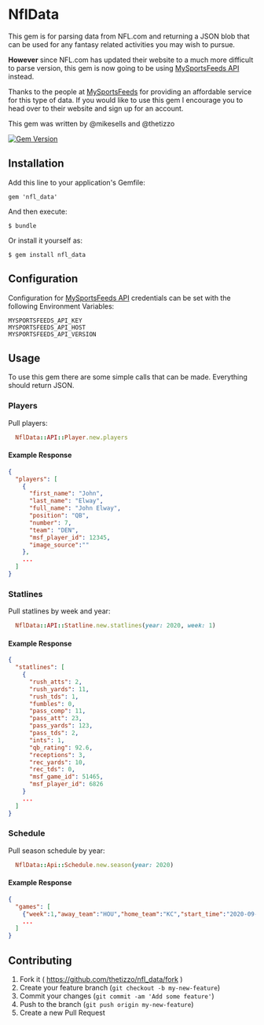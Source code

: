 # NflData

This gem is for parsing data from NFL.com and returning a JSON blob that can be used
for any fantasy related activities you may wish to pursue.

**However** since NFL.com has updated their website to a much more difficult to parse version,
this gem is now going to be using [MySportsFeeds API](https://www.mysportsfeeds.com/data-feeds/) instead.

Thanks to the people at [MySportsFeeds](https://www.mysportsfeeds.com) for providing an affordable
service for this type of data.  If you would like to use this gem I encourage you to head over to their
website and sign up for an account.

This gem was written by @mikesells and @thetizzo

[![Gem Version](https://badge.fury.io/rb/nfl_data.svg)](http://badge.fury.io/rb/nfl_data)

## Installation

Add this line to your application's Gemfile:

    gem 'nfl_data'

And then execute:

    $ bundle

Or install it yourself as:

    $ gem install nfl_data

## Configuration

Configuration for [MySportsFeeds API](https://www.mysportsfeeds.com/data-feeds/) credentials
can be set with the following Environment Variables:

```
MYSPORTSFEEDS_API_KEY
MYSPORTSFEEDS_API_HOST
MYSPORTSFEEDS_API_VERSION
```

## Usage

To use this gem there are some simple calls that can be made.  Everything should return JSON.

### Players

Pull players:

```ruby
  NflData::API::Player.new.players
```

#### Example Response

```json
{
  "players": [
    {
      "first_name": "John",
      "last_name": "Elway",
      "full_name": "John Elway",
      "position": "QB",
      "number": 7,
      "team": "DEN",
      "msf_player_id": 12345,
      "image_source":""
    },
    ...
  ]
}
```

### Statlines

Pull statlines by week and year:

```ruby
  NflData::API::Statline.new.statlines(year: 2020, week: 1)
```

#### Example Response

```json
{
  "statlines": [
    {
      "rush_atts": 2,
      "rush_yards": 11,
      "rush_tds": 1,
      "fumbles": 0,
      "pass_comp": 11,
      "pass_att": 23,
      "pass_yards": 123,
      "pass_tds": 2,
      "ints": 1,
      "qb_rating": 92.6,
      "receptions": 3,
      "rec_yards": 10,
      "rec_tds": 0,
      "msf_game_id": 51465,
      "msf_player_id": 6826
    }
    ...
  ]
}
```

### Schedule

Pull season schedule by year:
```ruby
  NflData::Api::Schedule.new.season(year: 2020)
```

#### Example Response

```json
{
  "games": [
    {"week":1,"away_team":"HOU","home_team":"KC","start_time":"2020-09-10T04:25:00.000Z"}
    ...
  ]
}
```

## Contributing

1. Fork it ( https://github.com/thetizzo/nfl_data/fork )
2. Create your feature branch (`git checkout -b my-new-feature`)
3. Commit your changes (`git commit -am 'Add some feature'`)
4. Push to the branch (`git push origin my-new-feature`)
5. Create a new Pull Request
